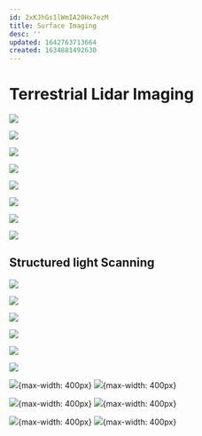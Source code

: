 ```yaml
---
id: 2xKJhGs1lWmIA20Hx7ezM
title: Surface Imaging
desc: ''
updated: 1642763713664
created: 1634881492630
---
```

# Terrestrial Lidar Imaging
![](/assets/images/arve/arve-1.jpg)

![](/assets/images/tasmania-tree-compress-6.jpg)

![](/assets/images/styx/styx-1.jpg)

![](assets/images/2021-10-18-14-38-56.png)

![](assets/images/2021-10-18-14-42-20.png)

![](assets/images/2021-10-20-12-33-38.png)

![](assets/images/2021-10-20-12-36-21.png)

![](assets/images/2021-10-20-12-35-30.png)

## Structured light Scanning

![](/assets/images/barrer-structured-light/barrer-structured23.jpg)

![](/assets/images/barrer-structured-light/barrer-structured22.jpg)

![](/assets/images/barrer-structured-light/barrer-structured17.jpg)

![](/assets/images/barrer-structured-light/barrer-structured5.jpg)

![](/assets/images/barrer-structured-light/barrer-structured7.jpg)

![](/assets/images/barrer-structured-light/barrer-structured8.jpg)

![](/assets/images/barrer-structured-light/barrer-structured18.jpg){max-width: 400px}
![](/assets/images/barrer-structured-light/barrer-structured4.jpg){max-width: 400px}

![](/assets/images/barrer-structured-light/barrer-structured21.jpg){max-width: 400px}
![](/assets/images/barrer-structured-light/barrer-structured2.jpg){max-width: 400px}

![](/assets/images/barrer-structured-light/barrer-structured17.jpg){max-width: 400px}
![](/assets/images/barrer-structured-light/barrer-structured1.jpg){max-width: 400px}
